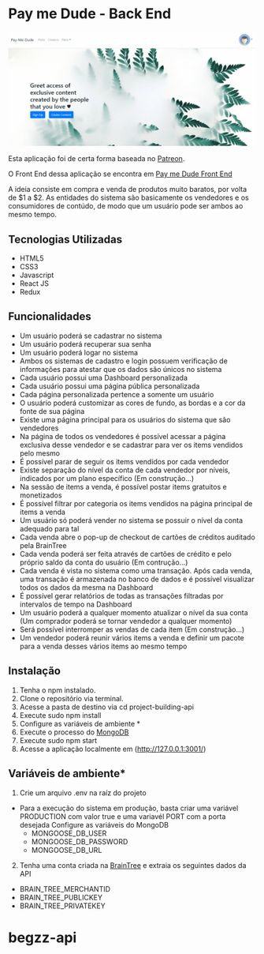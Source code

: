 # Pay me Dude - Back End

<p align="center">
    <img src="https://github.com/gabrielsxp/paymedude-frontend/blob/master/paymedude.gif" alt="Pay me Dude Landing"></img> 
</p>

Esta aplicação foi de certa forma baseada no [Patreon](https://patreon.com). 

O Front End dessa aplicação se encontra em [Pay me Dude Front End](https://github.com/gabrielsxp/paymedude-frontend)

A ideia consiste em compra e venda de produtos muito baratos, por volta de $1 a $2. As entidades do sistema são basicamente os vendedores e os consumidores de contúdo, de modo que um usuário pode ser ambos ao mesmo tempo.

## Tecnologias Utilizadas
- HTML5
- CSS3
- Javascript
- React JS
- Redux

## Funcionalidades
- Um usuário poderá se cadastrar no sistema
- Um usuário poderá recuperar sua senha
- Um usuário poderá logar no sistema
- Ambos os sistemas de cadastro e login possuem verificação de informações para atestar que os dados são únicos no sistema
- Cada usuário possui uma Dashboard personalizada
- Cada usuário possui uma página pública personalizada
- Cada página personalizada pertence a somente um usuário
- O usuário poderá customizar as cores de fundo, as bordas e a cor da fonte de sua página
- Existe uma página principal para os usuários do sistema que são vendedores
- Na página de todos os vendedores é possível acessar a página exclusiva desse vendedor e se cadastrar para ver os items vendidos pelo mesmo
- É possível parar de seguir os items vendidos por cada vendedor
- Existe separação do nível da conta de cada vendedor por níveis, indicados por um plano específico (Em construção...)
- Na sessão de items a venda, é possível postar items gratuitos e monetizados
- É possível filtrar por categoria os items vendidos na página principal de items a venda
- Um usuário só poderá vender no sistema se possuir o nível da conta adequado para tal
- Cada venda abre o pop-up de checkout de cartões de créditos auditado pela BrainTree
- Cada venda poderá ser feita através de cartões de crédito e pelo próprio saldo da conta do usuário (Em contrução...)
- Cada venda é vista no sistema como uma transação. Após cada venda, uma transação é armazenada no banco de dados e é possível
visualizar todos os dados da mesma na Dashboard
- É possível gerar relatórios de todas as transações filtradas por intervalos de tempo na Dashboard
- Um usuário poderá a qualquer momento atualizar o nível da sua conta (Um comprador poderá se tornar vendedor a qualquer momento)
- Será possível interromper as vendas de cada item (Em construção...)
- Um vendedor poderá reunir vários items a venda e definir um pacote para a venda desses vários items ao mesmo tempo

## Instalação
1. Tenha o npm instalado.
2. Clone o repositório via terminal.
3. Acesse a pasta de destino via cd project-building-api
4. Execute sudo npm install
5. Configure as variáveis de ambiente *
6. Execute o processo do [MongoDB](https://docs.mongodb.com/manual/)
7. Execute sudo npm start 
8. Acesse a aplicação localmente em (http://127.0.0.1:3001/)

## Variáveis de ambiente*
1. Crie um arquivo .env na raíz do projeto
- Para a execução do sistema em produção, basta criar uma variável PRODUCTION com valor true e uma variavél PORT com a porta desejada
   Configure as variáveis do MongoDB
  - MONGOOSE_DB_USER
  - MONGOOSE_DB_PASSWORD
  - MONGOOSE_DB_URL
2. Tenha uma conta criada na [BrainTree](https://www.braintreepayments.com/) e extraia os seguintes dados da API
- BRAIN_TREE_MERCHANTID
- BRAIN_TREE_PUBLICKEY
- BRAIN_TREE_PRIVATEKEY
# begzz-api
